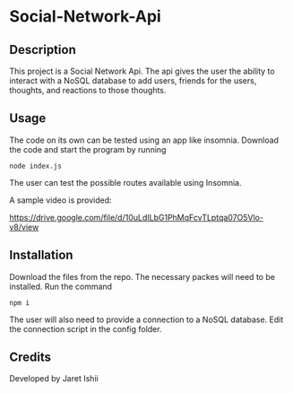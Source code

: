 # Social-Network-Api

## Description

This project is a Social Network Api.  The api gives the user the ability to interact with a NoSQL database to add users, friends for the users, thoughts, and reactions to those thoughts.

## Usage

The code on its own can be tested using an app like insomnia.  Download the code and start the program by running

    node index.js

The user can test the possible routes available using Insomnia.

A sample video is provided:

https://drive.google.com/file/d/10uLdILbG1PhMqFcvTLptqa07O5Vlo-v8/view 

## Installation

Download the files from the repo.  The necessary packes will need to be installed. Run the command

    npm i

The user will also need to provide a connection to a NoSQL database.  Edit the connection script in the config folder.

## Credits

Developed by Jaret Ishii
